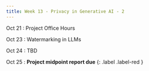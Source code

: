 ```yaml
---
title: Week 13 - Privacy in Generative AI - 2
---
```


Oct 21
: Project Office Hours

Oct 23
: Watermarking in LLMs

Oct 24
: TBD

Oct 25
: **Project midpoint report due** {: .label .label-red }
